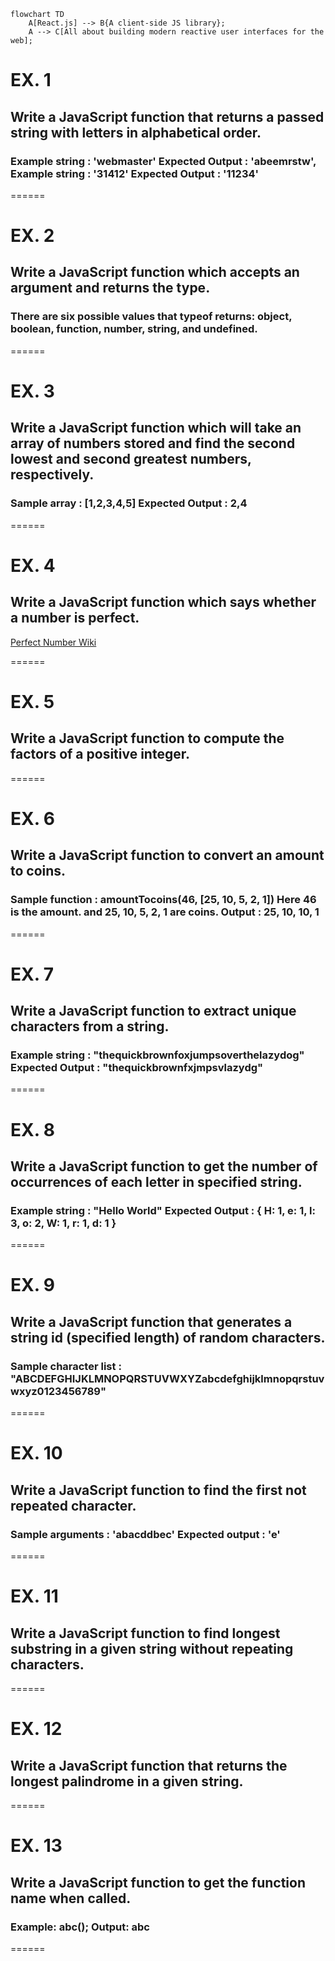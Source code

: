 ```mermaid
flowchart TD
    A[React.js] --> B{A client-side JS library};
    A --> C[All about building modern reactive user interfaces for the web];
```

# EX. 1

## Write a JavaScript function that returns a passed string with letters in alphabetical order.

### Example string : 'webmaster' Expected Output : 'abeemrstw', Example string : '31412' Expected Output : '11234'

======

# EX. 2

## Write a JavaScript function which accepts an argument and returns the type.

### There are six possible values that typeof returns: object, boolean, function, number, string, and undefined.

======

# EX. 3

## Write a JavaScript function which will take an array of numbers stored and find the second lowest and second greatest numbers, respectively.

### Sample array : [1,2,3,4,5] Expected Output : 2,4 

======

# EX. 4

## Write a JavaScript function which says whether a number is perfect.

[Perfect Number Wiki](https://en.wikipedia.org/wiki/Perfect_number)

======

# EX. 5

##  Write a JavaScript function to compute the factors of a positive integer.

======

# EX. 6

## Write a JavaScript function to convert an amount to coins.

### Sample function : amountTocoins(46, [25, 10, 5, 2, 1]) Here 46 is the amount. and 25, 10, 5, 2, 1 are coins. Output : 25, 10, 10, 1

======

# EX. 7

## Write a JavaScript function to extract unique characters from a string.

### Example string : "thequickbrownfoxjumpsoverthelazydog" Expected Output : "thequickbrownfxjmpsvlazydg"

======

# EX. 8

## Write a JavaScript function to get the number of occurrences of each letter in specified string. 

### Example string : "Hello World" Expected Output : { H: 1, e: 1, l: 3, o: 2, W: 1, r: 1, d: 1 }

======

# EX. 9

## Write a JavaScript function that generates a string id (specified length) of random characters.

### Sample character list : "ABCDEFGHIJKLMNOPQRSTUVWXYZabcdefghijklmnopqrstuvwxyz0123456789"

======

# EX. 10

## Write a JavaScript function to find the first not repeated character.

### Sample arguments : 'abacddbec' Expected output : 'e' 

======

# EX. 11

## Write a JavaScript function to find longest substring in a given string without repeating characters.

======

# EX. 12

## Write a JavaScript function that returns the longest palindrome in a given string.

======

# EX. 13

## Write a JavaScript function to get the function name when called.

### Example: abc(); Output: abc


======
